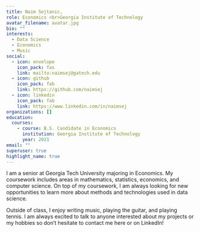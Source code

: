```yaml
---
title: Naim Sejtanic,
role: Economics <br>Georgia Institute of Technology
avatar_filename: avatar.jpg
bio: ""
interests:
  - Data Science
  - Economics
  - Music
social:
  - icon: envelope
    icon_pack: fas
    link: mailto:naimsej@gatech.edu
  - icon: github
    icon_pack: fab
    link: https://github.com/naimsej
  - icon: linkedin
    icon_pack: fab
    link: https://www.linkedin.com/in/naimsej
organizations: []
education:
  courses:
    - course: B.S. Candidate in Economics
      institution: Georgia Institute of Technology
      year: 2021
email: ""
superuser: true
highlight_name: true
---
```

I am a senior at Georgia Tech University majoring in Economics. My coursework includes areas in mathematics, statistics, economics, and computer science. On top of my coursework, I am always looking for new opportunities to learn more about methods and technologies used in data science.

Outside of class, I enjoy writing music, playing the guitar, and playing tennis. I am always excited to talk to anyone interested about my projects or my hobbies so don’t hesitate to contact me here or on LinkedIn!